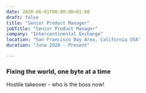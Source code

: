 ```yaml
---
date: 2020-06-01T00:00:00+01:00
draft: false
title: "Senior Product Manager"
jobTitle: "Senior Product Manager"
company: "Intercontinental Exchange"
location: "San Francisco Bay Area, California USA"
duration: "June 2020 - Present"

---
```

### Fixing the world, one byte at a time

Hostile takeover - who is the boss now!